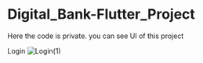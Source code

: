 # Digital_Bank-Flutter_Project
Here the code is private. you can see UI of this project

Login
![Login(1)](https://user-images.githubusercontent.com/66405570/149508760-f6fb0e0b-3a28-46cb-81aa-c5ea8cf830eb.jpg)


